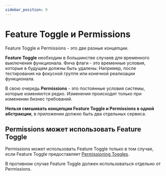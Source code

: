 ```yaml
---
sidebar_position: 9
---
```


# Feature Toggle и Permissions

Feature Toggle и Permissions - это две разные концепции.

**Feature Toggle** необходим в большинстве случаев для временного выключения функционала. Фича флаги - это временные условия, которые в будущем должны быть удалены.
Например, после тестирования на фокусной группе или конечной реализации функционала.

В свою очередь **Permissions** - это постоянные условия системы, которые изменяются редко. Изменения происходит только при изменении бизнес требований.

**Нельзя смешивать концепции Feature Toggle и Permissions в одной абстракции**, в приложении должно быть два отдельных сервиса.

## Permissions может использовать Feature Toggle

Permissions может использовать Feature Toggle только в том случае, если Feature Toggle предоставляет [Permissioning Toggles](https://martinfowler.com/articles/feature-toggles.html#CategoriesOfToggles:~:text=Operations%20person%20happy.-,Permissioning%20Toggles,-turning%20on%20new).

В противном случае Feature Toggle должен использоваться отдельно от Permissions.
